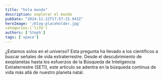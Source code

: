 ```yaml
---
title: "hola mundo"
description: explorar el mundo
pubDate: "2024-11-22T17:57:15.943Z"
heroImage: '/blog-placeholder.jpg'
categories:['life']
authors: ['Steph']
tags: ['space']
---
```


¿Estamos solos en el universo? Esta pregunta ha llevado a los científicos a buscar señales de vida extraterrestre. Desde el descubrimiento de exoplanetas hasta los esfuerzos de la Búsqueda de Inteligencia Extraterrestre (SETI), este artículo se adentra en la búsqueda continua de vida más allá de nuestro planeta natal.
